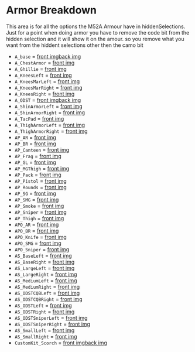 # Armor Breakdown

This area is for all the options the M52A Armour have in hiddenSelections. Just for a point when doing armor you have to remove the code bit from the hidden selection and it will show it on the amour. so you remove what you want from the hiddent selections other then the camo bit

- `A_base` = [front img](https://i.imgur.com/zzgcpmA.png)[back img](https://i.imgur.com/8X1WsjV.png)
- `A_ChestArmor` = [front img](https://i.imgur.com/1aP15da.png)
- `A_Ghillie` = [front img](https://i.imgur.com/cCBL4Qd.png)
- `A_KneesLeft` = [front img](https://i.imgur.com/3v98386.png)
- `A_KneesMarLeft` = [front img](https://i.imgur.com/LQegg9L.png)
- `A_KneesMarRight` = [front img](https://i.imgur.com/HzQR3dX.png)
- `A_KneesRight` = [front img](https://i.imgur.com/Zl4NizT.png)
- `A_ODST` = [front img](https://i.imgur.com/TRFVlkF.png)[back img](https://i.imgur.com/LbsKPwe.png)
- `A_ShinArmorLeft` = [front img](https://i.imgur.com/Lxq6xE4.png)
- `A_ShinArmorRight` = [front img](https://i.imgur.com/6YAhbXE.png)
- `A_TacPad` = [front img](https://i.imgur.com/XdIBmNn.png)
- `A_ThighArmorLeft` = [front img](https://i.imgur.com/JcG9INA.png)
- `A_ThighArmorRight` = [front img](https://i.imgur.com/0Q8m6Db.png)
- `AP_AR` = [front img](https://i.imgur.com/DEyWMdx.png)
- `AP_BR` = [front img](https://i.imgur.com/lRUIRum.png)
- `AP_Canteen` = [front img](https://i.imgur.com/Ja9Ve9Y.png)
- `AP_Frag` = [front img](https://i.imgur.com/oFLG1HE.png)
- `AP_GL` = [front img](https://i.imgur.com/RCWiwyw.png)
- `AP_MGThigh` = [front img](https://i.imgur.com/tUIYOP8.png)
- `AP_Pack` = [front img](https://i.imgur.com/2m1Sfuw.png)
- `AP_Pistol` = [front img](https://i.imgur.com/XgkGVlS.png)
- `AP_Rounds` = [front img](https://i.imgur.com/yPEUGNs.png)
- `AP_SG` = [front img](https://i.imgur.com/6jItLfD.png)
- `AP_SMG` = [front img](https://i.imgur.com/uhTgs9o.png)
- `AP_Smoke` = [front img](https://i.imgur.com/hDr3PaW.png)
- `AP_Sniper` = [front img](https://i.imgur.com/Qbn1UiY.png)
- `AP_Thigh` = [front img](https://i.imgur.com/IzMq23w.png)
- `APO_AR` = [front img](https://i.imgur.com/p3gIuRv.png)
- `APO_BR` = [front img](https://i.imgur.com/uubD8XU.png)
- `APO_Knife` = [front img](https://i.imgur.com/b1Mng5f.png)
- `APO_SMG` = [front img](https://i.imgur.com/KNgPnrX.png)
- `APO_Sniper` = [front img](https://i.imgur.com/Kgq7eJL.png)
- `AS_BaseLeft` = [front img](https://i.imgur.com/1yGCYQA.png)
- `AS_BaseRight` = [front img](https://i.imgur.com/YIhYq02.png)
- `AS_LargeLeft` = [front img](https://i.imgur.com/CNkSjXp.png)
- `AS_LargeRight` = [front img](https://i.imgur.com/ebBO7Sq.png)
- `AS_MediumLeft` = [front img](https://i.imgur.com/GzC9q6s.png)
- `AS_MediumRight` = [front img](https://i.imgur.com/cr13bIL.png)
- `AS_ODSTCQBLeft` = [front img](https://i.imgur.com/gX4Q0BW.png)
- `AS_ODSTCQBRight` = [front img](https://i.imgur.com/uKbtml6.png)
- `AS_ODSTLeft` = [front img](https://i.imgur.com/XRE4IvI.png)
- `AS_ODSTRight` = [front img](https://i.imgur.com/TVz68LX.png)
- `AS_ODSTSniperLeft` = [front img](https://i.imgur.com/54952kF.png)
- `AS_ODSTSniperRight` = [front img](https://imgur.com/aWSi2kc.png)
- `AS_SmallLeft` = [front img](https://i.imgur.com/brXnG04.png)
- `AS_SmallRight` = [front img](https://i.imgur.com/aA5oXJ5.png)
- `CustomKit_Scorch` = [front img](https://i.imgur.com/uHjTO3W.png)[back img](https://i.imgur.com/IUVBpKa.png)
